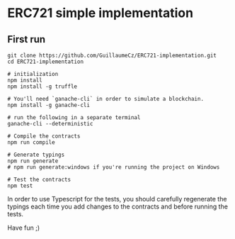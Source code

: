 # ERC721 simple implementation

## First run

```
git clone https://github.com/GuillaumeCz/ERC721-implementation.git
cd ERC721-implementation

# initialization
npm install
npm install -g truffle

# You'll need `ganache-cli` in order to simulate a blockchain.
npm install -g ganache-cli

# run the following in a separate terminal
ganache-cli --deterministic

# Compile the contracts 
npm run compile

# Generate typings
npm run generate 
# npm run generate:windows if you're running the project on Windows

# Test the contracts
npm test

```
In order to use Typescript for the tests, you should carefully regenerate the typings each time you add changes to the contracts and before running the tests.

Have fun ;)

